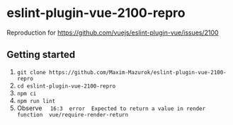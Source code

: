 # eslint-plugin-vue-2100-repro

Reproduction for https://github.com/vuejs/eslint-plugin-vue/issues/2100

## Getting started

1. `git clone https://github.com/Maxim-Mazurok/eslint-plugin-vue-2100-repro`
2. `cd eslint-plugin-vue-2100-repro`
3. `npm ci`
4. `npm run lint`
5. Observe `  16:3  error  Expected to return a value in render function  vue/require-render-return`
